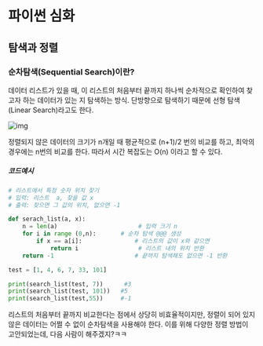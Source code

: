 # 파이썬 심화

## 탐색과 정렬

### 순차탐색(Sequential Search)이란?

데이터 리스트가 있을 때, 이 리스트의 처음부터 끝까지 하나씩 순차적으로 확인하여 찾고자 하는 데이터가 있는 지 탐색하는 방식. 단방향으로 탐색하기 때문에 선형 탐색(Linear Search)라고도 한다.

![img](https://blog.kakaocdn.net/dn/c590VM/btqt4y8JOTV/zdaZpXO9k4yAkMmktBxMkk/img.gif)

정렬되지 않은 데이터의 크기가 n개일 때 평균적으로 (n+1)/2 번의 비교를 하고, 최악의 경우에는 n번의 비교를 한다. 따라서 시간 복잡도는 O(n) 이라고 할 수 있다.

##### 코드예시

```python
# 리스트에서 특정 숫자 위치 찾기
# 입력: 리스트  a, 찾을 값 x
# 출력: 찾으면 그 값의 위치, 없으면 -1

def serach_list(a, x):
    n = len(a)                       # 입력 크기 n
    for i in range (0,n):       # 순차 탐색 @@@ 생성
        if x == a[i]:               # 리스트의 값이 x와 같으면
            return i                 # 리스트 내의 위치 반환
    return -1                       # 끝까지 탐색해도 없으면 -1 반환

test = [1, 4, 6, 7, 33, 101]

print(search_list(test, 7))      #3
print(search_list(test, 101))   #5
print(search_list(test,55))     #-1
```

리스트의 처음부터 끝까지 비교한다는 점에서 상당히 비효율적이지만, 정렬이 되어 있지 않은 데이터는 어쩔 수 없이 순차탐색을 사용해야 한다. 이를 위해 다양한 정렬 방법이 고안되었는데, 다음 사람이 해주겠지?ㅋㅋ

